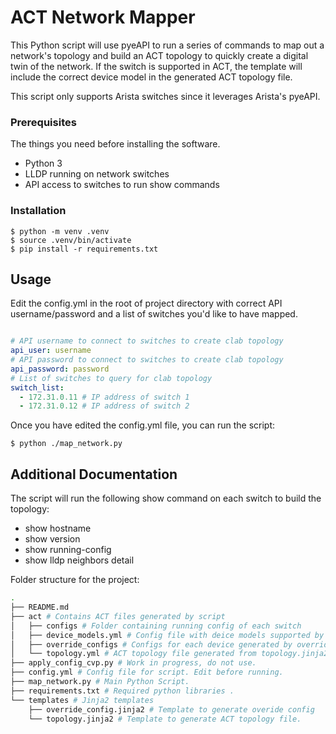 # ACT Network Mapper

This Python script will use pyeAPI to run a series of commands to map out a network's topology and build an ACT topology to quickly create a digital twin of the network. If the switch is supported in ACT, the template will include the correct device model in the generated ACT topology file. 

This script only supports Arista switches since it leverages Arista's pyeAPI.

### Prerequisites

The things you need before installing the software.

* Python 3
* LLDP running on network switches
* API access to switches to run show commands

### Installation

```
$ python -m venv .venv 
$ source .venv/bin/activate
$ pip install -r requirements.txt
```

## Usage

Edit the config.yml in the root of project directory with correct API username/password and a list of switches you'd like to have mapped.

```yaml

# API username to connect to switches to create clab topology
api_user: username
# API password to connect to switches to create clab topology
api_password: password
# List of switches to query for clab topology
switch_list:
  - 172.31.0.11 # IP address of switch 1
  - 172.31.0.12 # IP address of switch 2
```

Once you have edited the config.yml file, you can run the script:
```
$ python ./map_network.py
```



## Additional Documentation

The script will run the following show command on each switch to build the topology:

* show hostname
* show version
* show running-config
* show lldp neighbors detail


Folder structure for the project:

```bash
.
├── README.md
├── act # Contains ACT files generated by script
│   ├── configs # Folder containing running config of each switch 
│   ├── device_models.yml # Config file with deice models supported by ACT
│   ├── override_configs # Configs for each device generated by override_config.jinja2 
│   └── topology.yml # ACT topology file generated from topology.jinja2 
├── apply_config_cvp.py # Work in progress, do not use.
├── config.yml # Config file for script. Edit before running.
├── map_network.py # Main Python Script.
├── requirements.txt # Required python libraries .
└── templates # Jinja2 templates
    ├── override_config.jinja2 # Template to generate overide config
    └── topology.jinja2 # Template to generate ACT topology file. 
```

